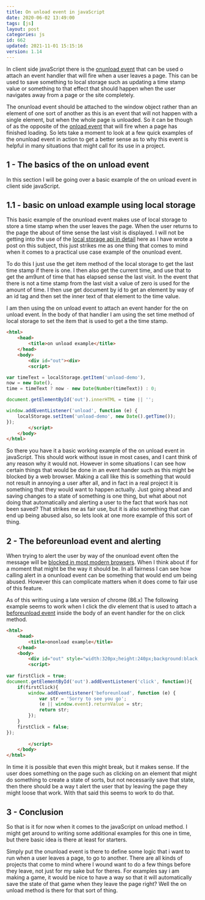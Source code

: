 ```yaml
---
title: On unload event in javaScript
date: 2020-06-02 13:49:00
tags: [js]
layout: post
categories: js
id: 662
updated: 2021-11-01 15:15:16
version: 1.14
---
```


In client side javaScript there is the [onunload event](https://developer.mozilla.org/en-US/docs/Web/API/Window/unload_event) that can be used o attach an event handler that will fire when a user leaves a page. This can be used to save something to local storage such as updating a time stamp value or something to that effect that should happen when the user navigates away from a page or the site completely. 

The onunload event should be attached to the window object rather than an element of one sort of another as this is an event that will not happen with a single element, but when the whole page is unloaded. So it can be though of as the opposite of the  [onload event](https://developer.mozilla.org/en-US/docs/Web/API/GlobalEventHandlers/onload) that will fire when a page has finished loading. So lets take a moment to look at a few quick examples of the onunload event in action to get a better sense as to why this event is helpful in many situations that might call for its use in a project.

<!-- more -->

## 1 - The basics of the on unload event

In this section I will be going over a basic example of the on unload event in client side javaScript.

## 1.1 - basic on unload example using local storage

This basic example of the onunload event makes use of local storage to store a time stamp when the user leaves the page. When the user returns to the page the about of time sense the last visit is displayed. I will not be getting into the use of the [local storage api in detail](/2019/08/20/js-web-storage/) here as I have wrote a post on this subject, this just strikes me as one thing that comes to mind when it comes to a practical use case example of the onunload event.

To do this I just use the get item method of the local storage to get the last time stamp if there is one. I then also get the current time, and use that to get the am9unt of time that has elapsed sense the last visit. In the event that there is not a time stamp from the last visit a value of zero is used for the amount of time. I then use get document by id to get an element by way of an id tag and then set the inner text of that element to the time value.

I am then using the on unload event to attach an event hander for the on unload event. In the body of that handler I am using the set time method of local storage to set the item that is used to get a the time stamp.

```html
<html>
    <head>
        <title>on unload example</title>
    </head>
    <body>
        <div id="out"><div>
        <script>

var timeText = localStorage.getItem('unload-demo'),
now = new Date(),
time = timeText ? now - new Date(Number(timeText)) : 0;

document.getElementById('out').innerHTML = time || '';

window.addEventListener('unload', function (e) {
    localStorage.setItem('unload-demo', new Date().getTime());
});
        </script>
    </body>
</html>
```

So there you have it a basic working example of the on unload event in javaScript. This should work without issue in most cases, and I cant think of any reason why it would not. However in some situations I can see how certain things that would be done in an event hander such as this might be blocked by a web browser. Making a call like this is something that would not result in annoying a user after all, and in fact in a real project it is something that they would want to happen actually. Just going ahead and saving changes to a state of something is one thing, but what about not doing that automatically and alerting a user to the fact that work has not been saved? That strikes me as fair use, but it is also something that can end up being abused also, so lets look at one more example of this sort of thing.

## 2 - The beforeunload event and alerting

When trying to alert the user by way of the onunload event often the message will be [blocked in most modern browsers](https://stackoverflow.com/questions/7794301/window-onunload-is-not-working-properly-in-chrome-browser-can-any-one-help-me). When I think about if for a moment that might be the way it should be. In all fairness I can see how calling alert in a onunload event can be something that would end um being abused. However this can complicate matters when it does come to fair use of this feature.

As of this writing using a late version of chrome (86.x) The following example seems to work when I click the div element that is used to attach a [beforeunload event](https://developer.mozilla.org/en-US/docs/Web/API/Window/beforeunload_event) inside the body of an event handler for the on click method.

```html
<html>
    <head>
        <title>ononload example</title>
    </head>
    <body>
        <div id="out" style="width:320px;height:240px;background:black;"><div>
        <script>
 
var firstClick = true;
document.getElementById('out').addEventListener('click', function(){
    if(firstClick){
        window.addEventListener('beforeunload', function (e) {
            var str = 'Sorry to see you go';
            (e || window.event).returnValue = str;
            return str;
        });
    }
    firstClick = false;
});
 
        </script>
    </body>
</html>
```

In time it is possible that even this might break, but it makes sense. If the user does something on the page such as clicking on an element that might do something to create a state of sorts, but not necessarily save that state, then there should be a way t alert the user that by leaving the page they might loose that work. With that said this seems to work to do that.

## 3 - Conclusion

So that is it for now when it comes to the javaScript on unload method. I might get around to writing some additional examples for this one in time, but there basic idea is there at least for starters. 

Simply put the onunload event is there to define some logic that i want to run when a user leaves a page, to go to another. There are all kinds of projects that come to mind where I wound want to do a few things before they leave, not just for my sake but for theres. For examples say i am making a game, it would be nice to have a way so that it will automatically save the state of that game when they leave the page right? Well the on unload method is there for that sort of thing.